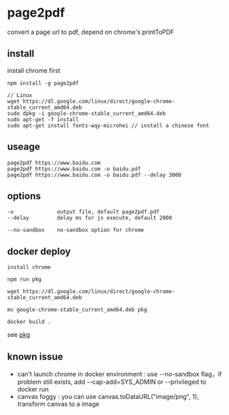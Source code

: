 # page2pdf

convert a page url to pdf, depend on chrome's printToPDF

## install

install chrome first

```
npm install -g page2pdf
```

```
// Linux
wget https://dl.google.com/linux/direct/google-chrome-stable_current_amd64.deb
sudo dpkg -i google-chrome-stable_current_amd64.deb
sudo apt-get -f install
sudo apt-get install fonts-wqy-microhei // install a chinese font
```


## useage

```
page2pdf https://www.baidu.com
page2pdf https://www.baidu.com -o baidu.pdf
page2pdf https://www.baidu.com -o baidu.pdf --delay 3000
```

## options

```
-o              output file, default page2pdf.pdf
--delay         delay ms for js execute, default 2000

--no-sandbox    no-sandbox option for chrome
```

## docker deploy

```
install chrome

npm run pkg

wget https://dl.google.com/linux/direct/google-chrome-stable_current_amd64.deb

mv google-chrome-stable_current_amd64.deb pkg

docker build .
```

see [pkg](https://github.com/zeit/pkg)

## known issue

* can't launch chrome in docker environment : use --no-sandbox flag，if problem still exists, add --cap-add=SYS_ADMIN or --privileged to docker run
* canvas foggy : you can use canvas.toDataURL("image/png", 1), transform canvas to a image
